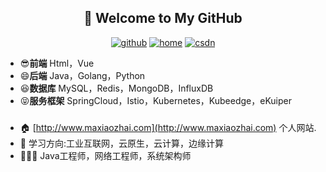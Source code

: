 <h2 align="center">👋 Welcome to My GitHub</h2>
<p align="center">
  <a href="https://github.com/smart33690/"><img src="https://img.shields.io/badge/GitHub-24292e" alt="github"></a>
  <a href="https://maxiaozhai.com/"><img src="https://img.shields.io/badge/home-1-orange" alt="home"></a>
  <a href="https://mayongxing.blog.csdn.net/"><img src="https://img.shields.io/badge/CSDN-cf000e" alt="csdn"></a>
</p>

<!--<img align='right' src="https://cdn.jsdelivr.net/gh/eternidad33/picbed/img/883711.jpg" width="230">-->

- 😎**前端** Html，Vue
- 😄**后端** Java，Golang，Python
- 😆**数据库** MySQL，Redis，MongoDB，InfluxDB
- 😝**服务框架** SpringCloud，Istio，Kubernetes，Kubeedge，eKuiper

### 
- 🏠 [http://www.maxiaozhai.com](http://www.maxiaozhai.com) 个人网站.
- 📖 学习方向:工业互联网，云原生，云计算，边缘计算
- 👨🏽‍💻 Java工程师，网络工程师，系统架构师
